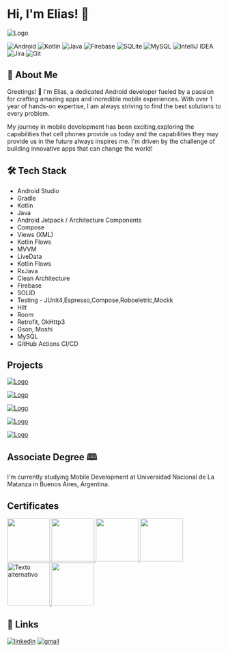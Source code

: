 
# Hi, I'm Elias! 👋


![Logo](https://i.imgur.com/ZVwDF1v.png)

![Android](https://img.shields.io/badge/Android-3DDC84?style=for-the-badge&logo=android&logoColor=white)
![Kotlin](https://img.shields.io/badge/kotlin-%237F52FF.svg?style=for-the-badge&logo=kotlin&logoColor=white)
![Java](https://img.shields.io/badge/java-%23ED8B00.svg?style=for-the-badge&logo=openjdk&logoColor=white)
![Firebase](https://img.shields.io/badge/Firebase-039BE5?style=for-the-badge&logo=Firebase&logoColor=white)
![SQLite](https://img.shields.io/badge/sqlite-%2307405e.svg?style=for-the-badge&logo=sqlite&logoColor=white)
![MySQL](https://img.shields.io/badge/mysql-%2300f.svg?style=for-the-badge&logo=mysql&logoColor=white)
![IntelliJ IDEA](https://img.shields.io/badge/IntelliJIDEA-000000.svg?style=for-the-badge&logo=intellij-idea&logoColor=white)
![Jira](https://img.shields.io/badge/jira-%230A0FFF.svg?style=for-the-badge&logo=jira&logoColor=white)
![Git](https://img.shields.io/badge/git-%23F05033.svg?style=for-the-badge&logo=git&logoColor=white)


## 🚀 About Me
Greetings! 👋 I'm Elias, a dedicated Android developer fueled by a passion for crafting amazing apps and incredible mobile experiences. With over 1 year of hands-on expertise, I am always striving to find the best solutions to every problem.

My journey in mobile development has been exciting,exploring the capabilities that cell phones provide us today and the capabilities they may provide us in the future always inspires me. I'm driven by the challenge of building innovative apps that can change the world!

## 🛠 Tech Stack

- Android Studio
- Gradle
- Kotlin
- Java
- Android Jetpack / Architecture Components
- Compose
- Views (XML)
- Kotlin Flows
- MVVM
- LiveData
- Kotlin Flows
- RxJava
- Clean Architecture
- Firebase
- SOLID
- Testing - JUnit4,Espresso,Compose,Roboeletric,Mockk
- Hilt
- Room 
- Retrofit, OkHttp3
- Gson, Moshi
- MySQL
- GitHub Actions CI/CD


## Projects

[![Logo](https://i.imgur.com/9P0okH7.jpg)](https://github.com/eliastomas11/Movie-Sage#readme)

[![Logo](https://i.imgur.com/umUOXNE.png?1)](https://github.com/eliastomas11/App-Astral-Journey#readme)


[![Logo](https://i.imgur.com/xcK6Fuy.png)](https://github.com/eliastomas11/App-Famous-Coach#readme)


[![Logo](https://i.imgur.com/WqPmITq.png)](https://github.com/eliastomas11/App-Home-Chef#readme)

[![Logo](https://i.imgur.com/4zDJLON.jpg)](https://github.com/eliastomas11/App-Jet-X-Change#readme)



## Associate Degree 🕮
 I'm currently studying Mobile Development at Universidad Nacional de La Matanza in Buenos Aires, Argentina.
 
## Certificates

<a href="https://codigofacilito.com/certificates/100366">
 <img src="https://cdn.jsdelivr.net/gh/devicons/devicon/icons/android/android-original.svg" width="100" height="100" />
</a>
<a href="https://codigofacilito.com/certificates/100510">
   <img src="https://cdn.jsdelivr.net/gh/devicons/devicon/icons/java/java-original.svg" width="100" height="100" />
</a>
<a href="https://codigofacilito.com/certificates/100624">
   <img src="https://cdn.jsdelivr.net/gh/devicons/devicon/icons/googlecloud/googlecloud-plain.svg" width="100" height="100" />
</a>
<a href="https://codigofacilito.com/certificates/100568">
   <img src="https://cdn.jsdelivr.net/gh/devicons/devicon/icons/git/git-original.svg" width="100" height="100"/>
</a>
<a href="https://codigofacilito.com/certificates/100390">
  <img src="https://cdn.jsdelivr.net/gh/devicons/devicon/icons/mysql/mysql-original-wordmark.svg" alt="Texto alternativo" width="100" height="100">
</a>
<a href="https://codigofacilito.com/certificates/100652">
   <img src="https://cdn.jsdelivr.net/gh/devicons/devicon/icons/java/java-plain.svg" width="100" height="100"/>
</a>


## 🔗 Links

[![linkedin](https://img.shields.io/badge/linkedin-0A66C2?style=for-the-badge&logo=linkedin&logoColor=white)](https://www.linkedin.com/in/elias-guerra-android-dev/)
[![gmail](https://img.shields.io/badge/gmail-1DA1F3?style=for-the-badge&logo=gmail&logoColor=white)](mailto:eliastomasguerra@gmail.com)


